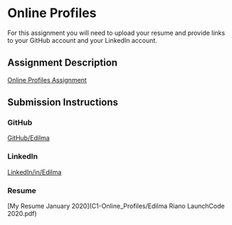 # Online Profiles
For this assignment you will need to upload your resume and provide links to your GitHub account and your LinkedIn account.

## Assignment Description
[Online Profiles Assignment](https://education.launchcode.org/liftoff/modules/assignments/online-profiles)

## Submission Instructions
 
### GitHub
[GitHub/Edilma](https://github.com/edilma)
 
### LinkedIn
[LinkedIn/in/Edilma](https://www.linkedin.com/in/edilma/)

### Resume
[My Resume January 2020](C1-Online_Profiles/Edilma Riano LaunchCode 2020.pdf)


